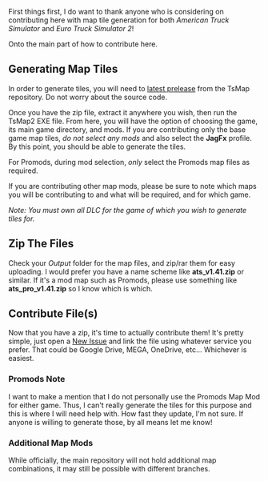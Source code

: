 First things first, I do want to thank anyone who is considering on contributing here with map tile generation for both *American Truck Simulator* and *Euro Truck Simulator 2*!

Onto the main part of how to contribute here.

## Generating Map Tiles

In order to generate tiles, you will need to [latest prelease](https://github.com/Unicor-p/ts-map/releases) from the TsMap repository. Do not worry about the source code.

Once you have the zip file, extract it anywhere you wish, then run the TsMap2 EXE file. From here, you will have the option of choosing the game, its main game directory, and mods. If you are contributing only the base game map tiles, *do not select any mods* and also select the **JagFx** profile. By this point, you should be able to generate the tiles.

For Promods, during mod selection, *only* select the Promods map files as required.

If you are contributing other map mods, please be sure to note which maps you will be contributing to and what will be required, and for which game.

*Note: You must own all DLC for the game of which you wish to generate tiles for.*

## Zip The Files

Check your *Output* folder for the map files, and zip/rar them for easy uploading. I would prefer you have a name scheme like **ats_v1.41.zip** or similar. If it's a mod map such as Promods, please use something like **ats_pro_v1.41.zip** so I know which is which.

## Contribute File(s)

Now that you have a zip, it's time to actually contribute them! It's pretty simple, just open a [New Issue](https://github.com/Unicor-p/SCS_Map_Tiles/issues/new/choose) and link the file using whatever service you prefer. That could be Google Drive, MEGA, OneDrive, etc... Whichever is easiest.

### Promods Note

I want to make a mention that I do not personally use the Promods Map Mod for either game. Thus, I can't really generate the tiles for this purpose and this is where I will need help with. How fast they update, I'm not sure. If anyone is willing to generate those, by all means let me know!

### Additional Map Mods

While officially, the main repository will not hold additional map combinations, it may still be possible with different branches.